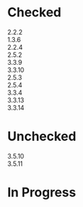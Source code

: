 # Checked 
2.2.2<br/>
1.3.6<br/>
2.2.4<br/>
2.5.2<br/>
3.3.9<br/>
3.3.10<br/>
2.5.3<br/>
2.5.4<br/>
3.3.4<br/>
3.3.13<br/>
3.3.14<br/>

# Unchecked 
3.5.10<br/>
3.5.11<br/>

# In Progress


